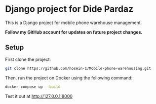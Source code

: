 
# Django project for Dide Pardaz  

This is a Django project for mobile phone warehouse management.

**Follow my GitHub account for updates on future project changes.**

## Setup

First clone the project:

```bash
git clone https://github.com/hosein-1/Mobile-phone-warehousing.git
```


Then, run the project on Docker using the following command:
```bash
docker compose up --build
```
Test it out at http://127.0.0.1:8000    